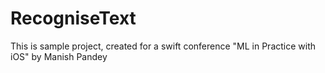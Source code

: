 # RecogniseText
This is sample project, created for a swift conference "ML in Practice with iOS" by Manish Pandey
